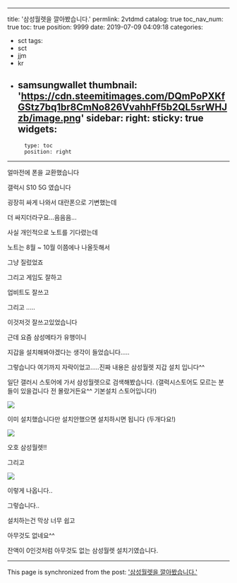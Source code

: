 
---
title: '삼성월렛을 깔아봤습니다.'
permlink: 2vtdmd
catalog: true
toc_nav_num: true
toc: true
position: 9999
date: 2019-07-09 04:09:18
categories:
- sct
tags:
- sct
- jjm
- kr
- samsungwallet
thumbnail: 'https://cdn.steemitimages.com/DQmPoPXKfGStz7bq1br8CmNo826VvahhFf5b2QL5srWHJzb/image.png'
sidebar:
    right:
        sticky: true
widgets:
    -
        type: toc
        position: right
---


얼마전에 폰을 교환했습니다

갤럭시 S10 5G 였습니다

굉장히 싸게 나와서 대란폰으로 기변했는데

더 싸지더라구요...음음음...

사실 개인적으로 노트를 기다렸는데

노트는 8월 ~ 10월 이쯤에나 나올듯해서

그냥 질렀었죠

그리고 게임도 잘하고

업비트도 잘쓰고

그리고 .....

이것저것 잘쓰고있었습니다


근데 요즘 삼성메타가 유행이니

지갑을 설치해봐야겠다는 생각이 들었습니다.....



그렇습니다 여기까지 자락이었고.....진짜 내용은 삼성월렛 지갑 설치 입니다^^



일단 갤러시 스토어에 가서 삼성월렛으로 검색해봤습니다.
(갤럭시스토어도 모르는 분들이 있을겁니다 전 몰랐거든요^^ 기본설치 스토어입니다!)

![](https://cdn.steemitimages.com/DQmPoPXKfGStz7bq1br8CmNo826VvahhFf5b2QL5srWHJzb/image.png)

이미 설치했습니다만 설치안했으면 설치하시면 됩니다 (두개다요!)

![](https://cdn.steemitimages.com/DQmU7inviN9eJpGq2hdSjT3LmkFZNFfofP9G75nTwauKsWi/image.png)


오호 삼성월렛!!

그리고

![](https://cdn.steemitimages.com/DQmVpGVN6MKVPvxpKhhJD6py5ooPstRsBLWeb6QbvmgtQyp/image.png)

이렇게 나옵니다..

그렇습니다..

설치하는건 막상 너무 쉽고

아무것도 없네요^^

잔액이 0인것처럼 아무것도 없는 삼성월렛 설치기였습니다.

- - -

This page is synchronized from the post: ['삼성월렛을 깔아봤습니다.'](https://steemit.com/@virus707/2vtdmd)
